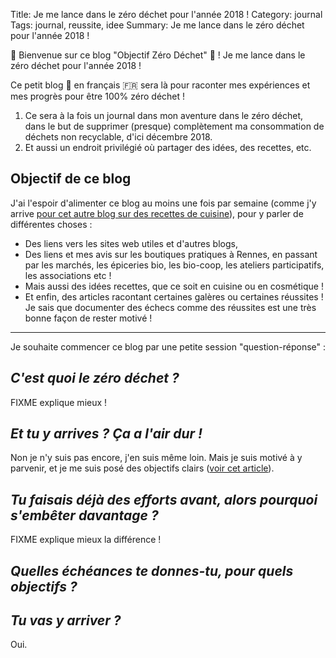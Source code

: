 Title: Je me lance dans le zéro déchet pour l'année 2018 !
Category: journal
Tags: journal, reussite, idee
Summary: Je me lance dans le zéro déchet pour l'année 2018 !

💚 Bienvenue sur ce blog "Objectif Zéro Déchet" 🍃 !
Je me lance dans le zéro déchet pour l'année 2018 !

Ce petit blog 📒 en français 🇫🇷 sera là pour raconter mes expériences et mes progrès pour être 100% zéro déchet !

1. Ce sera à la fois un journal dans mon aventure dans le zéro déchet, dans le but de supprimer (presque) complètement ma consommation de déchets non recyclable, d'ici décembre 2018.
2. Et aussi un endroit privilégié où partager des idées, des recettes, etc.

## Objectif de ce blog

J'ai l'espoir d'alimenter ce blog au moins une fois par semaine (comme j'y arrive [pour cet autre blog sur des recettes de cuisine](https://perso.crans.org/besson/cuisine/)), pour y parler de différentes choses :

- Des liens vers les sites web utiles et d'autres blogs,
- Des liens et mes avis sur les boutiques pratiques à Rennes, en passant par les marchés, les épiceries bio, les bio-coop, les ateliers participatifs, les associations etc !
- Mais aussi des idées recettes, que ce soit en cuisine ou en cosmétique !
- Et enfin, des articles racontant certaines galères ou certaines réussites ! Je sais que documenter des échecs comme des réussites est une très bonne façon de rester motivé !

---

Je souhaite commencer ce blog par une petite session "question-réponse" :

## *C'est quoi le zéro déchet ?*

FIXME explique mieux !

## *Et tu y arrives ? Ça a l'air dur !*

Non je n'y suis pas encore, j'en suis même loin.
Mais je suis motivé à y parvenir, et je me suis posé des objectifs clairs ([voir cet article](XXX)).

## *Tu faisais déjà des efforts avant, alors pourquoi s'embêter davantage ?*

FIXME explique mieux la différence !

## *Quelles échéances te donnes-tu, pour quels objectifs ?*

## *Tu vas y arriver ?*

Oui.
